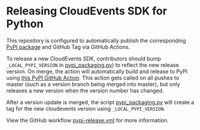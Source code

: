 # Releasing CloudEvents SDK for Python

This repository is configured to automatically publish the corresponding [PyPI
package](https://pypi.org/project/cloudevents/) and GitHub Tag via GitHub Actions.

To release a new CloudEvents SDK, contributors should bump `_LOCAL_PYPI_VERSION` in
[pypi_packaging.py](pypi_packaging.py)) to reflect the new release version. On merge, the action
will automatically build and release to PyPI using
[this PyPI GitHub Action](https://github.com/pypa/gh-action-pypi-publish). This
action gets called on all pushes to master (such as a version branch being merged
into master), but only releases a new version when the version number has changed.

After a version update is merged, the script [pypi_packaging.py](pypi_packaging.py)
will create a tag for the new cloudevents version using `_LOCAL_PYPI_VERSION`.

View the GitHub workflow [pypi-release.yml](.github/workflows/pypi-release.yml) for
more information.
